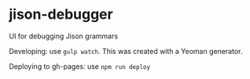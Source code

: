 # jison-debugger
UI for debugging Jison grammars


Developing: use `gulp watch`. This was created with a Yeoman generator.

Deploying to gh-pages: use `npm run deploy`

